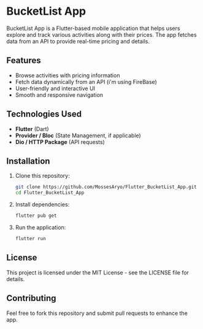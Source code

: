# BucketList App

BucketList App is a Flutter-based mobile application that helps users explore and track various activities along with their prices. The app fetches data from an API to provide real-time pricing and details.

## Features
- Browse activities with pricing information
- Fetch data dynamically from an API (i'm using FireBase)
- User-friendly and interactive UI
- Smooth and responsive navigation

## Technologies Used
- **Flutter** (Dart)
- **Provider / Bloc** (State Management, if applicable)
- **Dio / HTTP Package** (API requests)

## Installation
1. Clone this repository:
   ```sh
   git clone https://github.com/MossesAryo/Flutter_BucketList_App.git
   cd Flutter_BucketList_App
   ```
2. Install dependencies:
   ```sh
   flutter pub get
   ```
3. Run the application:
   ```sh
   flutter run
   ```



## License
This project is licensed under the MIT License - see the LICENSE file for details.

## Contributing
Feel free to fork this repository and submit pull requests to enhance the app.



